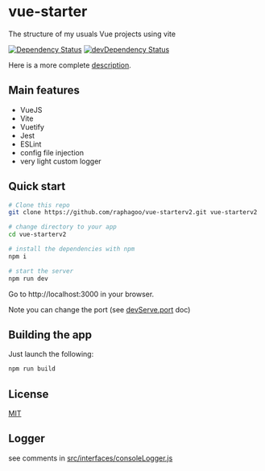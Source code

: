# vue-starter

The structure of my usuals Vue projects using vite

[![Dependency Status](https://david-dm.org/raphagoo/vue-starterv2/status.svg)](https://david-dm.org/raphagoo/vue-starterv2#info=dependencies) [![devDependency Status](https://david-dm.org/raphagoo/vue-starterv2/dev-status.svg)](https://david-dm.org/raphagoo/vue-starterv2#info=devDependencies)

Here is a more complete [description](./description.md).

## Main features

* VueJS
* Vite
* Vuetify
* Jest
* ESLint
* config file injection
* very light custom logger

## Quick start

```bash
# Clone this repo
git clone https://github.com/raphagoo/vue-starterv2.git vue-starterv2

# change directory to your app
cd vue-starterv2

# install the dependencies with npm
npm i

# start the server
npm run dev
```

Go to http://localhost:3000 in your browser.

Note you can change the port (see [devServe.port](https://vitejs.dev/config/#preview-port) doc)

## Building the app

Just launch the following:

```bash
npm run build
```

## License

[MIT](./LICENCE)

## Logger

see comments in [src/interfaces/consoleLogger.js](./src/interfaces/consoleLogger.js)

